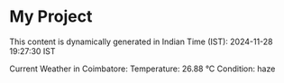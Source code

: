 # My Project

This content is dynamically generated in Indian Time (IST): 2024-11-28 19:27:30 IST


Current Weather in Coimbatore:
Temperature: 26.88 °C
Condition: haze

